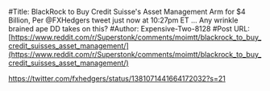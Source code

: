 #Title: BlackRock to Buy Credit Suisse's Asset Management Arm for $4 Billion, Per @FXHedgers tweet just now at 10:27pm ET ... Any wrinkle brained ape DD takes on this?
#Author: Expensive-Two-8128
#Post URL: [https://www.reddit.com/r/Superstonk/comments/moimtt/blackrock_to_buy_credit_suisses_asset_management/](https://www.reddit.com/r/Superstonk/comments/moimtt/blackrock_to_buy_credit_suisses_asset_management/)


https://twitter.com/fxhedgers/status/1381071441664172032?s=21